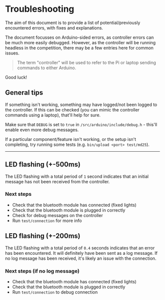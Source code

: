 
# Troubleshooting

The aim of this document is to provide a list of potential/previously encountered errors, with fixes and explanations.

The document focusses on Arduino-sided errors, as controller errors can be much more easily debugged. However, as the controller will be running headless in the competition, there may be a few entries here for common issues.

> The term "controller" will be used to refer to the Pi or laptop sending commands to either Arduino.

Good luck!

## General tips

If something isn't working, something may have logged/not been logged to the controller.
If this can be checked (you can mimic the controller commands using a laptop), that'll help for sure.

Make sure that `DEBUG` is set to `true` in `/src/arduino/include/debug.h` - this'll enable even more debug messages.

If a particular component/feature isn't working, or the setup isn't completing, try running some tests (e.g. `bin/upload <port> test/md25`).

---

## LED flashing (+-500ms)

The LED flashing with a total period of `1` second indicates that an initial message has not been received from the controller.

### Next steps

* Check that the bluetooth module has connected (fixed lights)
* Check that the bluetooth module is plugged in correctly
* Check for debug messages on the controller
* Run `test/connection` for more info

## LED flashing (+-200ms)

The LED flashing with a total period of `0.4` seconds indicates that an error has been encountered. It will definitely have been sent as a log message. If no log message has been received, it's likely an issue with the connection.

### Next steps (if no log message)

* Check that the bluetooth module has connected (fixed lights)
* Check that the bluetooth module is plugged in correctly
* Run `test/connection` to debug connection

